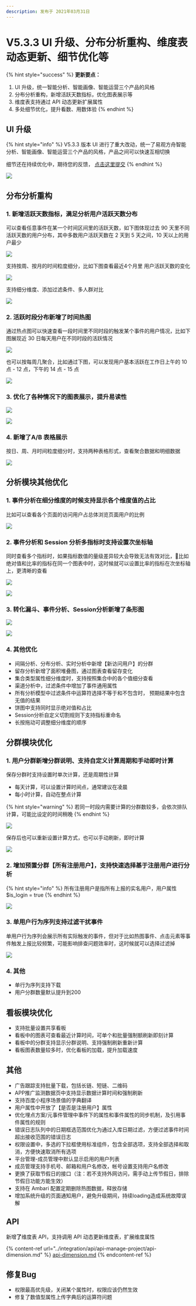 ```yaml
---
description: 发布于 2021年03月31日
---
```


# V5.3.3 UI 升级、分布分析重构、维度表动态更新、细节优化等

{% hint style="success" %}
**更新要点：**

1. UI 升级，统一智能分析、智能画像、智能运营三个产品的风格
2. 分布分析重构，新增活跃天数指标，优化图表展示等
3. 维度表支持通过 API 动态更新扩展属性
4. 多处细节优化，提升看数、用数体验
{% endhint %}

## UI 升级 <a href="shu-ju-jie-ru-huan-jie-ti-xiao" id="shu-ju-jie-ru-huan-jie-ti-xiao"></a>

{% hint style="info" %}
V5.3.3 版本 UI 进行了重大改动，统一了易观方舟智能分析、智能画像、智能运营三个产品的风格，产品之间可以快速互相切换

细节还在持续优化中，期待您的反馈， [点击这里提交](https://www.analysysdata.com/forum/index) 
{% endhint %}

![](<../.gitbook/assets/image (671).png>)

## 分布分析重构

### 1. 新增活跃天数指标，满足分析用户活跃天数分布

可以查看任意事件在某一个时间区间里的活跃天数，如下图体现过去 90 天里不同活跃天数的用户分布，其中多数用户活跃天数在 2 天到 5 天之间，10 天以上的用户最少

![](<../.gitbook/assets/image (673).png>)

支持按周、按月的时间粒度细分，比如下图查看最近4个月里 用户活跃天数的变化

![](<../.gitbook/assets/image (674).png>)

支持细分维度、添加过滤条件、多人群对比

![](<../.gitbook/assets/image (675).png>)

### 2. 活跃时段分布新增了时间热图

通过热点图可以快速查看一段时间里不同时段的触发某个事件的用户情况，比如下图展现近 30 日每天用户在不同时段的活跃情况

![](<../.gitbook/assets/image (680).png>)

也可以按每周几聚合，比如通过下图，可以发现用户基本活跃在工作日上午的 10 点 - 12 点，下午的 14 点 - 15 点

![](<../.gitbook/assets/image (676).png>)

### 3. 优化了各种情况下的图表展示，提升易读性

![](<../.gitbook/assets/image (677).png>)

![](<../.gitbook/assets/image (679).png>)

### 4. 新增了A/B 表格展示

按日、周、月时间粒度细分时，支持两种表格形式，查看聚合数据和明细数据

![](<../.gitbook/assets/image (678).png>)

## 分析模块其他优化

### 1. 事件分析在细分维度的时候支持显示各个维度值的占比

比如可以查看各个页面的访问用户占总体浏览页面用户的比例

![](<../.gitbook/assets/image (681).png>)

### 2. 事件分析和 Session 分析多指标时支持设置次坐标轴

同时查看多个指标时，如果指标数值的量级差异较大会导致无法有效对比，比如绝对值和比率的指标在同一个图表中时，这时候就可以设置比率的指标在次坐标轴上，更清晰的查看

![](<../.gitbook/assets/image (683).png>)

![](<../.gitbook/assets/image (682).png>)

### 3. 转化漏斗、事件分析、Session分析新增了条形图

![](<../.gitbook/assets/image (684).png>)

![](<../.gitbook/assets/image (685).png>)

### 4. 其他优化

* 间隔分析、分布分析、实时分析中新增【新访问用户】的分群
* 留存分析新增了面积堆叠图，通过图表查看留存变化
* 集合类型属性细分维度时，支持按照集合中的各个值细分查看
* 渠道分析中，过滤条件中增加了事件通用属性
* 所有分析模型中过滤条件中运算符选择不等于和不包含时， 预期结果中包含 无值的结果
* 饼图中支持同时显示绝对值和占比
* Session分析自定义切割规则下支持指标重命名
* 长按拖动可调整细分维度的顺序

## 分群模块优化

### 1. 用户分群新增分群说明、支持自定义计算周期和手动即时计算

保存分群时支持设置时单次计算，还是周期性计算

* 每天计算，可以设置计算时间点，通常建议在凌晨
* 每小时计算，自动在整点计算

{% hint style="warning" %}
若同一时段内需要计算的分群数较多，会依次排队计算，可能比设定的时间稍晚
{% endhint %}

![](<../.gitbook/assets/image (687).png>)

保存后也可以重新设置计算方式，也可以手动刷新，即时计算

![](<../.gitbook/assets/image (689).png>)

### 2. 增加预置分群【所有注册用户】，支持快速选择基于注册用户进行分析

{% hint style="info" %}
所有注册用户是指所有上报的实名用户，用户属性 $is_login = true
{% endhint %}

![](<../.gitbook/assets/image (691).png>)

### 3. 单用户行为序列支持过滤干扰事件

单用户行为序列会展示所有实际触发的事件，但对于比如热图事件、点击元素等事件触发上报比较频繁，可能影响排查问题效率时，这时候就可以选择过滤掉

![](<../.gitbook/assets/image (690).png>)

### 4. 其他

* 单行为序列支持下载
* 用户分群数量默认提升到200

## 看板模块优化

* 支持批量设置共享看板
* 看板中的图表可查看最近计算时间，可单个和批量强制额刷新即刻计算
* 看板中的分群支持显示分群说明、支持强制刷新重新计算
* 看板图表数量较多时，优化看板的加载，提升加载速度

## 其他

* 广告跟踪支持批量下载，包括长链、短链、二维码
* APP推广监测数据页中支持显示数据计算时间和强制刷新
* 支持百度小程序场景值的字典翻译
* 用户属性中开放了【是否是注册用户】属性
* 优化埋点方案/元事件管理中事件下的属性和事件属性的同步机制，及引用事件属性的规则
* 错误日志队列中的日期框选范围优化为通过入库日期过滤，方便过滤事件时间超出接收范围的错误日志
* 权限设置中，多选的下拉框使用标准组件，包含全部选项，支持全部选择和取消，方便快速取消所有选项
* 平台管理-成员管理中默认显示启用的用户列表
* 成员管理支持手机号、邮箱和用户名修改，帐号设置支持用户名修改
* 更换了获取节假日的接口（注：若不支持外网访问，需手动上传节假日，排除节假日功能方能生效）
* 支持在 Ambari 配置定期删除热图数据，释放存储
* 增加系统升级的页面通知用户，避免升级期间，持续loading造成系统故障误解

## **API**

新增**了**维度表 API，支持调用 API 动态更新维度表，扩展维度属性

{% content-ref url="../integration/api/api-manage-project/api-dimension.md" %}
[api-dimension.md](../integration/api/api-manage-project/api-dimension.md)
{% endcontent-ref %}

## 修复Bug

* 权限最高优先级，关闭某个属性时，权限应该仍然生效
* 修复了数值型属性上传字典后的运算符问题
